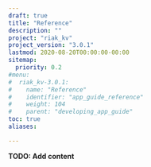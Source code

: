 ```yaml
---
draft: true
title: "Reference"
description: ""
project: "riak_kv"
project_version: "3.0.1"
lastmod: 2020-08-20T00:00:00-00:00
sitemap:
  priority: 0.2
#menu:
#  riak_kv-3.0.1:
#    name: "Reference"
#    identifier: "app_guide_reference"
#    weight: 104
#    parent: "developing_app_guide"
toc: true
aliases:

---
```


**TODO: Add content**

